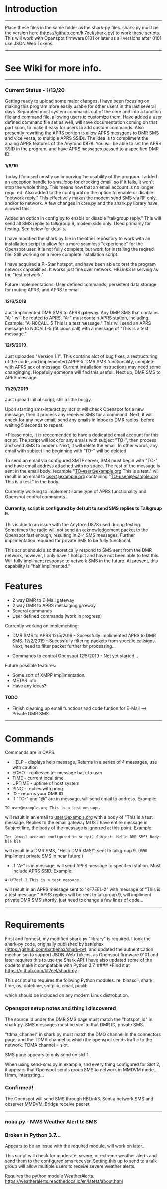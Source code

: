 # Introduction

----

Place these files in the same folder as the shark-py files. shark-py must be the version here (https://github.com/kf7eel/shark-py) to work these scripts.
This will work with Openspot firmware 0101 or later as all versions after 0101 use JSON Web Tokens.

----

# See Wiki for more info.
----
### Current Status - 1/13/20
Getting ready to upload some major changes. I have been focusing on making this program more easily usable for other users in the last several days. Separated most system commands out of the core and into a function file and command file, allowing users to customize them. Have added a user defined command file set as well, will have documentation coming on that part soon, to make it easy for users to add custom commands. Also presently rewriting the APRS portion to allow APRS messgaes to DMR SMS and vice versa, to multiple APRS SSIDs. The idea is to compliment the analog APRS features of the Anytond D878. You will be able to set the APRS SSID in the program, and have APRS messages passed to a specified DMR ID!

#### 1/8/10
Today I focused mostly on imporving the usability of the program. I added an exception handle to sms_loop for checking email, so if it fails, it won't stop the whole thing. This means now that an email account is no longer required. Also added to the configuration the option to enable or disable "network reply." This effectively makes the modem send SMS via RF only, and/or to network. A few changes in core.py and the shark.py library have allowed this.
 
 Added an option in config.py to enable or disable "talkgroup reply." This will send all SMS replie to talkgroup 9, modem side only. Used primarily for testing. See below for details.
 
I have modified the shark.py file in the other repository to work with an installation script to allow for a more seamless "experience" for the Openspot user. It is not fully complete, but work for installing the reqired file. Still working on a more complete installation script.

I have acquired a Pi-Star hotspot, and have been able to test the program network capabilities. It works just fine over network. HBLink3 is serving as the "test network."

Future implementations: User defined commands, persistent data storage for routing APRS, and APRS to email.

#### 12/6/2019

Just implimented DMR SMS to APRS gateway. Any DMR SMS that contains "A-" will be routed to APRS.
"A-" must contain APRS station, including. Example: "A-N0CALL-5 This is a test message." This will send an APRS message to N0CALL-5 (fiticious call) with a message of "This is a test message."


#### 12/5/2019

Just uploaded "Version 1.1". This contains alot of bug fixes, a restructuring of the code, and implemented APRS to DMR SMS functionality, complete with APRS ack of message. Current installation instructions may need some changinging. Hopefully someone will find this usefull. Next up, DMR SMS to APRS message.

#### 11/29/2019

Just upload initial script, still a little buggy.

Upon starting sms-interact.py, script will check Openspot for a new message, then it process any received SMS for a command.
Next, it will check for any new email, send any emails in Inbox to DMR radios, before waiting 5 seconds to repeat.


*Please note, it is reccomended to have a dedicated email account for this script. The script will look for any emails with subject "TO-", then process and send SMS to modem. Next, it will delete the email. In other words, any email with subject line beginning with "TO-" will be deleted.

To send an email via configured SMTP server, SMS must begin with "TO-" and have email address
attached with no space. The rest of the message is sent in the email body.
(example "TO-user@example.org This is a test." will result in an email to user@example.org containing
"TO-user@example.org This is a test." in the body.

Currently working to implement some type of APRS functionality and Openspot control commands.

#### Currently, script is configured by default to send SMS replies to Talkgroup 9.
This is due to an issue with the Anytone D878 used during testing. Sometimes the radio will not send an acknowledgement packet to the Openspot fast enough, resulting in 2-4 SMS messages. Further implimentation required for private SMS to be fully functional.

This script should also theoretically respond to SMS sent from the DMR network, however, I only have 1 hotspot and have not been able to test this. Will fully impliment response to network SMS in the future. At present, this capability is "half implimented."


# Features

* 2 way DMR to E-Mail gateway 
* 2 way DMR to APRS messaging gateway
* Several commands
* User defined commands (work in progress)

Currently working on implementing:

* DMR SMS to APRS 
12/5/2019 - Sucessfully implimented APRS to DMR SMS.
12/2/2019 - Sucessfully filtering packets from specific callsigns. Next, need to filter packet further for processing...

* Commands to control Openspot
12/5/2019 - Not yet started...

Future possible features:

* Some sort of XMPP implimentation.
* METAR info
* Have any ideas?

#### TODO

* Finish cleaning up email functions and code funtion for E-Mail --> Private DMR SMS.


----

# Commands

Commands are in CAPS.

* HELP - displays help message, Returns in a series of 4 messages, use with caution
* ECHO - replies eniter message back to user
* TIME - current local time
* UPTIME - uptime of host system
* PING - replies with pong
* ID - returns your DMR ID
* If "TO-" and "@" are in message, will send email to address. Example:

`
TO-user@example.org This is a test message.
` 

will result in an email to user@example.org with a body of "This is a test message.
Replies to the email gateway MUST have entire message in Subject line, the body of the message is ignorred at this point. Example:

`
To: (email account configured in script)
Subject: Hello DMR SMS!
Body: bla bla
`

will result in a DMR SMS, "Hello DMR SMS!", sent to talkgroup 9. (Will impliment private SMS in near future.)

* If "A-" is in message, will send APRS message to specified station. Must include APRS SSID. Example:

`
A-kf7eel-2 This is a test message.
`

will result in an APRS message sent to "KF7EEL-2" with message of "This is a test message."
APRS replies will be sent to talkgroup 9, will impliment private DMR SMS shortly, just need to change a few lines of code...


----
# Requirements

First and formost, my modified shark-py "library" is required. I took the shark-py code, originally published by battlehax (https://github.com/battlehax/shark-py), and updated the authentication mechanism to support JSON Web Tokens, as Openspot firmware 0101 and later requires this to use the Shark API. I have also updated some of the code to make it compatable with Python 3.7. #### *Find it at https://github.com/kf7eel/shark-py .

This script also requires the follwing Python modules:
re, binascii, shark, time, os, datetime, smtplib, email, poplib

which should be included on any modern Linux distrobution.

### Openspot setup notes and thing I discovered

The source id under the DMR SMS page must match the "hotspot_id" in shark.py.
SMS messages must be sent to that DMR ID, private SMS.

"tdma_channel" in shark.py must match the DMO channel in the connectors page, and the TDMA channel to which the openspot sends traffic to the network. TDMA channel = slot.

SMS page appears to only send on slot 1. 

When using send-sms.py in example, and every thing configured for Slot 2, it appears that Openspot sends group SMS to network in MMDVM mode... Hmm, interesting...

### Confirmed!
The Openspot will send SMS through HBLink3. Sent a network SMS and observer MMDVM_Bridge receive packet.

----

### noaa.py - NWS Weather Alert to SMS

### Broken in Python 3.7... 
Appears to be an issue with the required module, will work on later...


This script will check for moderate, severe, or extreme weather alerts and send them to the configured sms receiver.
Setting this up to send to a talk group will allow multiple users to receive severe weather alerts.

Requires the python module WeatherAlerts. https://weatheralerts.readthedocs.io/en/latest/about.html

